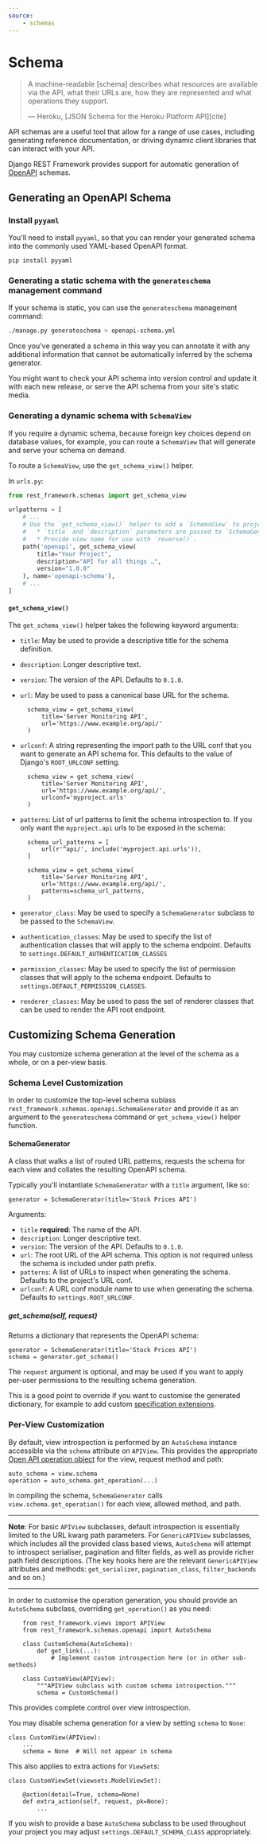 ```yaml
---
source:
    - schemas
---
```


# Schema

> A machine-readable [schema] describes what resources are available via the API, what their URLs are, how they are represented and what operations they support.
>
> &mdash; Heroku, [JSON Schema for the Heroku Platform API][cite]

API schemas are a useful tool that allow for a range of use cases, including
generating reference documentation, or driving dynamic client libraries that
can interact with your API.

Django REST Framework provides support for automatic generation of
[OpenAPI][openapi] schemas.

## Generating an OpenAPI Schema

### Install `pyyaml`

You'll need to install `pyyaml`, so that you can render your generated schema
into the commonly used YAML-based OpenAPI format.

    pip install pyyaml

### Generating a static schema with the `generateschema` management command

If your schema is static, you can use the `generateschema` management command:

```bash
./manage.py generateschema > openapi-schema.yml
```

Once you've generated a schema in this way you can annotate it with any
additional information that cannot be automatically inferred by the schema
generator.

You might want to check your API schema into version control and update it
with each new release, or serve the API schema from your site's static media.

### Generating a dynamic schema with `SchemaView`

If you require a dynamic schema, because foreign key choices depend on database
values, for example, you can route a `SchemaView` that will generate and serve
your schema on demand.

To route a `SchemaView`, use the `get_schema_view()` helper.

In `urls.py`:

```python
from rest_framework.schemas import get_schema_view

urlpatterns = [
    # ...
    # Use the `get_schema_view()` helper to add a `SchemaView` to project URLs.
    #   * `title` and `description` parameters are passed to `SchemaGenerator`.
    #   * Provide view name for use with `reverse()`.
    path('openapi', get_schema_view(
        title="Your Project",
        description="API for all things …",
        version="1.0.0"
    ), name='openapi-schema'),
    # ...
]
```

#### `get_schema_view()`

The `get_schema_view()` helper takes the following keyword arguments:

* `title`: May be used to provide a descriptive title for the schema definition.
* `description`: Longer descriptive text.
* `version`: The version of the API. Defaults to `0.1.0`.
* `url`: May be used to pass a canonical base URL for the schema.

        schema_view = get_schema_view(
            title='Server Monitoring API',
            url='https://www.example.org/api/'
        )

* `urlconf`: A string representing the import path to the URL conf that you want
   to generate an API schema for. This defaults to the value of Django's
   `ROOT_URLCONF` setting.

        schema_view = get_schema_view(
            title='Server Monitoring API',
            url='https://www.example.org/api/',
            urlconf='myproject.urls'
        )

* `patterns`: List of url patterns to limit the schema introspection to. If you
  only want the `myproject.api` urls to be exposed in the schema:

        schema_url_patterns = [
            url(r'^api/', include('myproject.api.urls')),
        ]

        schema_view = get_schema_view(
            title='Server Monitoring API',
            url='https://www.example.org/api/',
            patterns=schema_url_patterns,
        )

* `generator_class`: May be used to specify a `SchemaGenerator` subclass to be
  passed to the `SchemaView`.
* `authentication_classes`: May be used to specify the list of authentication
  classes that will apply to the schema endpoint. Defaults to
  `settings.DEFAULT_AUTHENTICATION_CLASSES`
* `permission_classes`: May be used to specify the list of permission classes
  that will apply to the schema endpoint. Defaults to
  `settings.DEFAULT_PERMISSION_CLASSES`.
* `renderer_classes`: May be used to pass the set of renderer classes that can
  be used to render the API root endpoint.


## Customizing Schema Generation

You may customize schema generation at the level of the schema as a whole, or
on a per-view basis.

### Schema Level Customization

In order to customize the top-level schema sublass
`rest_framework.schemas.openapi.SchemaGenerator` and provide it as an argument
to the `generateschema` command or `get_schema_view()` helper function.

#### SchemaGenerator

A class that walks a list of routed URL patterns, requests the schema for each
view and collates the resulting OpenAPI schema.

Typically you'll instantiate `SchemaGenerator` with a `title` argument, like so:

    generator = SchemaGenerator(title='Stock Prices API')

Arguments:

* `title` **required**: The name of the API.
* `description`: Longer descriptive text.
* `version`: The version of the API. Defaults to `0.1.0`.
* `url`: The root URL of the API schema. This option is not required unless the schema is included under path prefix.
* `patterns`: A list of URLs to inspect when generating the schema. Defaults to the project's URL conf.
* `urlconf`: A URL conf module name to use when generating the schema. Defaults to `settings.ROOT_URLCONF`.

##### get_schema(self, request)

Returns a dictionary that represents the OpenAPI schema:

    generator = SchemaGenerator(title='Stock Prices API')
    schema = generator.get_schema()

The `request` argument is optional, and may be used if you want to apply
per-user permissions to the resulting schema generation.

This is a good point to override if you want to customise the generated
dictionary,  for example to add custom
[specification extensions][openapi-specification-extensions].

### Per-View Customization

By default, view introspection is performed by an `AutoSchema` instance
accessible via the `schema` attribute on `APIView`. This provides the
appropriate [Open API operation object][openapi-operation] for the view,
request method and path:

    auto_schema = view.schema
    operation = auto_schema.get_operation(...)

In compiling the schema, `SchemaGenerator` calls `view.schema.get_operation()`
for each view, allowed method, and path.

---

**Note**: For basic `APIView` subclasses, default introspection is essentially
limited to the URL kwarg path parameters. For `GenericAPIView`
subclasses, which includes all the provided class based views, `AutoSchema` will
attempt to introspect serialiser, pagination and filter fields, as well as
provide richer path field descriptions. (The key hooks here are the relevant
`GenericAPIView` attributes and methods: `get_serializer`, `pagination_class`,
`filter_backends` and so on.)

---

In order to customise the operation generation, you should provide an `AutoSchema` subclass, overriding `get_operation()` as you need:


        from rest_framework.views import APIView
        from rest_framework.schemas.openapi import AutoSchema

        class CustomSchema(AutoSchema):
            def get_link(...):
                # Implement custom introspection here (or in other sub-methods)

        class CustomView(APIView):
            """APIView subclass with custom schema introspection."""
            schema = CustomSchema()

This provides complete control over view introspection.

You may disable schema generation for a view by setting `schema` to `None`:

    class CustomView(APIView):
        ...
        schema = None  # Will not appear in schema

This also applies to extra actions for `ViewSet`s:

    class CustomViewSet(viewsets.ModelViewSet):

        @action(detail=True, schema=None)
        def extra_action(self, request, pk=None):
            ...

If you wish to provide a base `AutoSchema` subclass to be used throughout your
project you may adjust `settings.DEFAULT_SCHEMA_CLASS`  appropriately.

[openapi]: https://github.com/OAI/OpenAPI-Specification
[openapi-specification-extensions]: https://github.com/OAI/OpenAPI-Specification/blob/master/versions/3.0.2.md#specification-extensions
[openapi-operation]: https://github.com/OAI/OpenAPI-Specification/blob/master/versions/3.0.2.md#operationObject